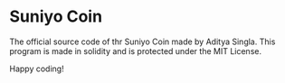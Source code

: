 # Suniyo Coin

The official source code of thr Suniyo Coin made by Aditya Singla. This program is made in solidity and is protected under the MIT License.

Happy coding!
